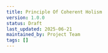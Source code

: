 ```yaml
---
title: Principle Of Coherent Holism
version: 1.0.0
status: Draft
last_updated: 2025-06-21
maintained_by: Project Team
tags: []
---
```


